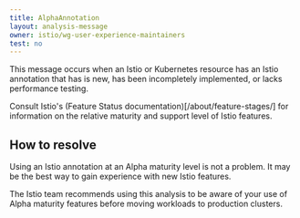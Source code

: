 ```yaml
---
title: AlphaAnnotation
layout: analysis-message
owner: istio/wg-user-experience-maintainers
test: no
---
```


This message occurs when an Istio or Kubernetes resource has an Istio annotation that
has is new, has been incompletely implemented, or lacks performance testing.

Consult Istio's (Feature Status documentation)[/about/feature-stages/] for information
on the relative maturity and support level of Istio features.

## How to resolve

Using an Istio annotation at an Alpha maturity level is not a problem.  It may be the best way
to gain experience with new Istio features.

The Istio team recommends using this analysis to be aware of your use of Alpha maturity features
before moving workloads to production clusters.
